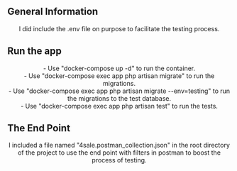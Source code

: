## General Information
<p align="center">
    I did include the .env file on purpose to facilitate the testing process.
</p>

## Run the app
<p align="center">
    - Use "docker-compose up -d" to run the container.
    <br>
    - Use "docker-compose exec app php artisan migrate" to run the migrations.
    <br>
    - Use "docker-compose exec app php artisan migrate --env=testing" to run the migrations to the test database.
    <br>
    - Use "docker-compose exec app php artisan test" to run the tests.
</p>

## The End Point
<p align="center">
    I included a file named "4sale.postman_collection.json" in the root directory of the project to use the end point with filters in postman to boost the process of testing.
</p>